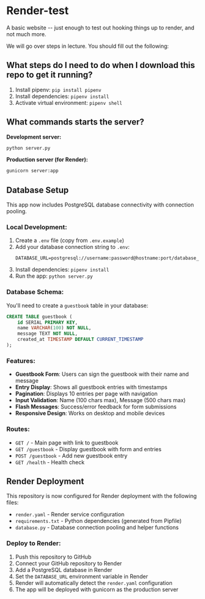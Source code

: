 # Render-test
A basic website -- just enough to test out hooking things up to render, and not much more.

We will go over steps in lecture. You should fill out the following:

## What steps do I need to do when I download this repo to get it running?

1. Install pipenv: `pip install pipenv`
2. Install dependencies: `pipenv install`
3. Activate virtual environment: `pipenv shell`

## What commands starts the server?

**Development server:**
```bash
python server.py
```

**Production server (for Render):**
```bash
gunicorn server:app
```

## Database Setup

This app now includes PostgreSQL database connectivity with connection pooling.

### Local Development:
1. Create a `.env` file (copy from `.env.example`)
2. Add your database connection string to `.env`:
   ```
   DATABASE_URL=postgresql://username:password@hostname:port/database_name
   ```
3. Install dependencies: `pipenv install`
4. Run the app: `python server.py`

### Database Schema:
You'll need to create a `guestbook` table in your database:
```sql
CREATE TABLE guestbook (
    id SERIAL PRIMARY KEY,
    name VARCHAR(100) NOT NULL,
    message TEXT NOT NULL,
    created_at TIMESTAMP DEFAULT CURRENT_TIMESTAMP
);
```

### Features:
- **Guestbook Form**: Users can sign the guestbook with their name and message
- **Entry Display**: Shows all guestbook entries with timestamps
- **Pagination**: Displays 10 entries per page with navigation
- **Input Validation**: Name (100 chars max), Message (500 chars max)
- **Flash Messages**: Success/error feedback for form submissions
- **Responsive Design**: Works on desktop and mobile devices

### Routes:
- `GET /` - Main page with link to guestbook
- `GET /guestbook` - Display guestbook with form and entries
- `POST /guestbook` - Add new guestbook entry
- `GET /health` - Health check

## Render Deployment

This repository is now configured for Render deployment with the following files:
- `render.yaml` - Render service configuration
- `requirements.txt` - Python dependencies (generated from Pipfile)
- `database.py` - Database connection pooling and helper functions

### Deploy to Render:
1. Push this repository to GitHub
2. Connect your GitHub repository to Render
3. Add a PostgreSQL database in Render
4. Set the `DATABASE_URL` environment variable in Render
5. Render will automatically detect the `render.yaml` configuration
6. The app will be deployed with gunicorn as the production server